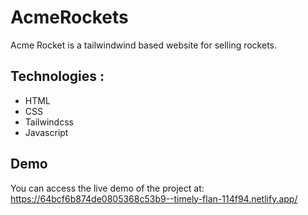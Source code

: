 # AcmeRockets
Acme Rocket is a tailwindwind based website for selling rockets.
## Technologies :
 - HTML
 - CSS
 - Tailwindcss
 - Javascript

## Demo
You can access the live demo of the project at: 
https://64bcf6b874de0805368c53b9--timely-flan-114f94.netlify.app/
